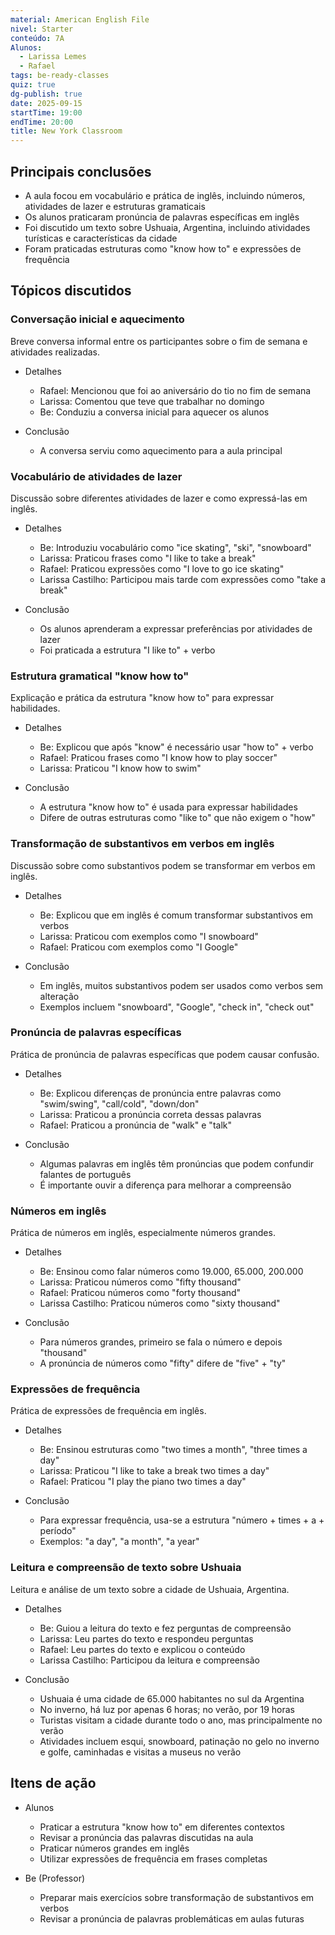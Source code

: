 ```yaml
---
material: American English File
nivel: Starter
conteúdo: 7A
Alunos:
  - Larissa Lemes
  - Rafael
tags: be-ready-classes
quiz: true
dg-publish: true
date: 2025-09-15
startTime: 19:00
endTime: 20:00
title: New York Classroom
---
```

## Principais conclusões

- A aula focou em vocabulário e prática de inglês, incluindo números, atividades de lazer e estruturas gramaticais
- Os alunos praticaram pronúncia de palavras específicas em inglês
- Foi discutido um texto sobre Ushuaia, Argentina, incluindo atividades turísticas e características da cidade
- Foram praticadas estruturas como "know how to" e expressões de frequência

## Tópicos discutidos

### Conversação inicial e aquecimento

Breve conversa informal entre os participantes sobre o fim de semana e atividades realizadas.

- Detalhes
    
    - Rafael: Mencionou que foi ao aniversário do tio no fim de semana
    - Larissa: Comentou que teve que trabalhar no domingo
    - Be: Conduziu a conversa inicial para aquecer os alunos
- Conclusão
    
    - A conversa serviu como aquecimento para a aula principal

### Vocabulário de atividades de lazer

Discussão sobre diferentes atividades de lazer e como expressá-las em inglês.

- Detalhes
    
    - Be: Introduziu vocabulário como "ice skating", "ski", "snowboard"
    - Larissa: Praticou frases como "I like to take a break"
    - Rafael: Praticou expressões como "I love to go ice skating"
    - Larissa Castilho: Participou mais tarde com expressões como "take a break"
- Conclusão
    
    - Os alunos aprenderam a expressar preferências por atividades de lazer
    - Foi praticada a estrutura "I like to" + verbo

### Estrutura gramatical "know how to"

Explicação e prática da estrutura "know how to" para expressar habilidades.

- Detalhes
    
    - Be: Explicou que após "know" é necessário usar "how to" + verbo
    - Rafael: Praticou frases como "I know how to play soccer"
    - Larissa: Praticou "I know how to swim"
- Conclusão
    
    - A estrutura "know how to" é usada para expressar habilidades
    - Difere de outras estruturas como "like to" que não exigem o "how"

### Transformação de substantivos em verbos em inglês

Discussão sobre como substantivos podem se transformar em verbos em inglês.

- Detalhes
    
    - Be: Explicou que em inglês é comum transformar substantivos em verbos
    - Larissa: Praticou com exemplos como "I snowboard"
    - Rafael: Praticou com exemplos como "I Google"
- Conclusão
    
    - Em inglês, muitos substantivos podem ser usados como verbos sem alteração
    - Exemplos incluem "snowboard", "Google", "check in", "check out"

### Pronúncia de palavras específicas

Prática de pronúncia de palavras específicas que podem causar confusão.

- Detalhes
    
    - Be: Explicou diferenças de pronúncia entre palavras como "swim/swing", "call/cold", "down/don"
    - Larissa: Praticou a pronúncia correta dessas palavras
    - Rafael: Praticou a pronúncia de "walk" e "talk"
- Conclusão
    
    - Algumas palavras em inglês têm pronúncias que podem confundir falantes de português
    - É importante ouvir a diferença para melhorar a compreensão

### Números em inglês

Prática de números em inglês, especialmente números grandes.

- Detalhes
    
    - Be: Ensinou como falar números como 19.000, 65.000, 200.000
    - Larissa: Praticou números como "fifty thousand"
    - Rafael: Praticou números como "forty thousand"
    - Larissa Castilho: Praticou números como "sixty thousand"
- Conclusão
    
    - Para números grandes, primeiro se fala o número e depois "thousand"
    - A pronúncia de números como "fifty" difere de "five" + "ty"

### Expressões de frequência

Prática de expressões de frequência em inglês.

- Detalhes
    
    - Be: Ensinou estruturas como "two times a month", "three times a day"
    - Larissa: Praticou "I like to take a break two times a day"
    - Rafael: Praticou "I play the piano two times a day"
- Conclusão
    
    - Para expressar frequência, usa-se a estrutura "número + times + a + período"
    - Exemplos: "a day", "a month", "a year"

### Leitura e compreensão de texto sobre Ushuaia

Leitura e análise de um texto sobre a cidade de Ushuaia, Argentina.

- Detalhes
    
    - Be: Guiou a leitura do texto e fez perguntas de compreensão
    - Larissa: Leu partes do texto e respondeu perguntas
    - Rafael: Leu partes do texto e explicou o conteúdo
    - Larissa Castilho: Participou da leitura e compreensão
- Conclusão
    
    - Ushuaia é uma cidade de 65.000 habitantes no sul da Argentina
    - No inverno, há luz por apenas 6 horas; no verão, por 19 horas
    - Turistas visitam a cidade durante todo o ano, mas principalmente no verão
    - Atividades incluem esqui, snowboard, patinação no gelo no inverno e golfe, caminhadas e visitas a museus no verão

## Itens de ação

- Alunos
    
    - Praticar a estrutura "know how to" em diferentes contextos
    - Revisar a pronúncia das palavras discutidas na aula
    - Praticar números grandes em inglês
    - Utilizar expressões de frequência em frases completas
- Be (Professor)
    
    - Preparar mais exercícios sobre transformação de substantivos em verbos
    - Revisar a pronúncia de palavras problemáticas em aulas futuras